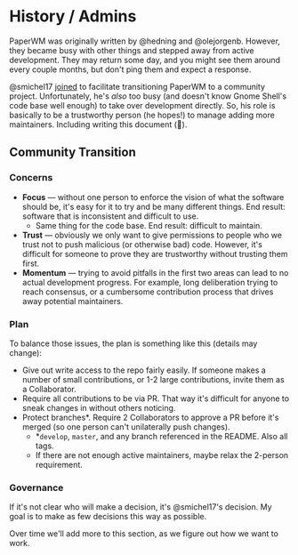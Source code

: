 # History / Admins

PaperWM was originally written by @hedning and @olejorgenb. However, they became busy with other things and stepped away from active development. They may return some day, and you might see them around every couple months, but don't ping them and expect a response.

@smichel17 [joined](https://github.com/paperwm/PaperWM/issues/407) to facilitate transitioning PaperWM to a community project. Unfortunately, he's *also* too busy (and doesn't know Gnome Shell's code base well enough) to take over development directly. So, his role is basically to be a trustworthy person (he hopes!) to manage adding more maintainers. Including writing this document (👋).

## Community Transition

### Concerns

- **Focus** — without one person to enforce the vision of what the software should be, it's easy for it to try and be many different things. End result: software that is inconsistent and difficult to use.
    - Same thing for the code base. End result: difficult to maintain.
- **Trust** — obviously we only want to give permissions to people who we trust not to push malicious (or otherwise bad) code. However, it's difficult for someone to prove they are trustworthy without trusting them first.
- **Momentum** — trying to avoid pitfalls in the first two areas can lead to no actual development progress. For example, long deliberation trying to reach consensus, or a cumbersome contribution process that drives away potential maintainers.

### Plan

To balance those issues, the plan is something like this (details may change):

- Give out write access to the repo fairly easily. If someone makes a number of small contributions, or 1-2 large contributions, invite them as a Collaborator.
- Require all contributions to be via PR. That way it's difficult for anyone to sneak changes in without others noticing.
- Protect branches\*. Require 2 Collaborators to approve a PR before it's merged (so one person can't unilaterally push changes).
    - \*`develop`, `master`, and any branch referenced in the README. Also all tags.
    - If there are not enough active maintainers, maybe relax the 2-person requirement.

### Governance

If it's not clear who will make a decision, it's @smichel17's decision.
My goal is to make as few decisions this way as possible.

Over time we'll add more to this section, as we figure out how we want to work.

